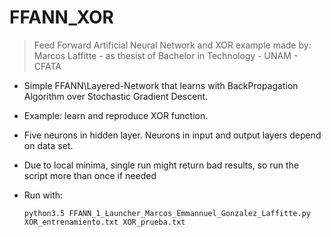 # FFANN_XOR
> Feed Forward Artificial Neural Network and XOR example
> made by: Marcos Laffitte - as thesist of Bachelor in Technology - UNAM - CFATA

- Simple FFANN\Layered-Network that learns with BackPropagation Algorithm over Stochastic Gradient Descent.
- Example: learn and reproduce XOR function.
- Five neurons in hidden layer. Neurons in input and output layers depend on data set.
- Due to local minima, single run might return bad results, so run the script more than once if needed

- Run with:

      python3.5 FFANN_1_Launcher_Marcos_Emmannuel_Gonzalez_Laffitte.py XOR_entrenamiento.txt XOR_prueba.txt

